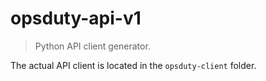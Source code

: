 # opsduty-api-v1

> Python API client generator.

The actual API client is located in the `opsduty-client` folder.

